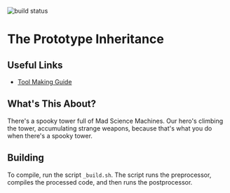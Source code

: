 ![build status](https://travis-ci.com/MayMoonsley/inheritance.svg?branch=master)

# The Prototype Inheritance

## Useful Links

* [Tool Making Guide](_source/tools/README.md)

## What's This About?

There's a spooky tower full of Mad Science Machines. Our hero's climbing the tower, accumulating strange weapons, because that's what you do when there's a spooky tower.

## Building

To compile, run the script `_build.sh`. The script runs the preprocessor, compiles the processed code, and then runs the postprocessor.
